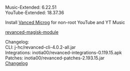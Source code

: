 Music-Extended: 6.22.51  
YouTube-Extended: 18.37.36  

Install [Vanced Microg](https://github.com/TeamVanced/VancedMicroG/releases) for non-root YouTube and YT Music  

[revanced-magisk-module](https://github.com/j-hc/revanced-magisk-module)  

Changelog:  
CLI: j-hc/revanced-cli-4.0.2-all.jar  
Integrations: inotia00/revanced-integrations-0.119.15.apk  
Patches: inotia00/revanced-patches-2.193.15.jar  
[Changelog](https://github.com/inotia00/revanced-patches/releases/tag/v2.193.15)  
